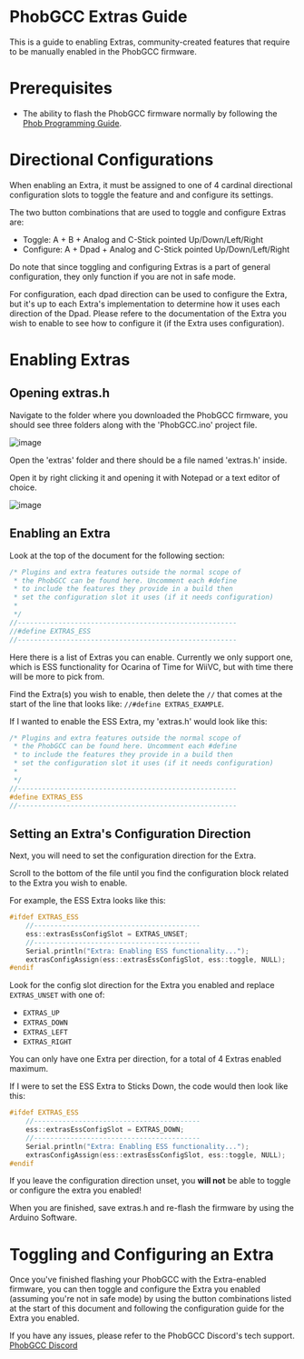 # PhobGCC Extras Guide

This is a guide to enabling Extras, community-created features that require to be manually enabled in the PhobGCC firmware.

# Prerequisites

* The ability to flash the PhobGCC firmware normally by following the [Phob Programming Guide](https://github.com/PhobGCC/PhobGCC-doc/blob/main/For_Users/Phob_Programming_Guide.md).

# Directional Configurations

When enabling an Extra, it must be assigned to one of 4 cardinal directional 
configuration slots to toggle the feature and and configure its settings. 

The two button combinations that are used to toggle and configure Extras are:

* Toggle: A + B + Analog and C-Stick pointed Up/Down/Left/Right
* Configure: A + Dpad + Analog and C-Stick pointed Up/Down/Left/Right

Do note that since toggling and configuring Extras is a part of general configuration, they only function if you are not in safe mode.

For configuration, each dpad direction can be used to configure the Extra, but it's up to each Extra's
implementation to determine how it uses each direction of the Dpad. Please refere to the documentation
of the Extra you wish to enable to see how to configure it (if the Extra uses configuration).

# Enabling Extras

## Opening extras.h

Navigate to the folder where you downloaded the PhobGCC firmware, you should
see three folders along with the 'PhobGCC.ino' project file.

![image](https://user-images.githubusercontent.com/22358804/194706645-0aa14dc5-4d2f-4e39-a6be-a88dff56749b.png)

Open the 'extras' folder and there should be a file named 'extras.h' inside.

Open it by right clicking it and opening it with Notepad or a text editor of choice.

![image](https://user-images.githubusercontent.com/22358804/194707025-948928e9-693f-402b-bb94-c0d591a9ae9d.png)

## Enabling an Extra

Look at the top of the document for the following section:

```c++
/* Plugins and extra features outside the normal scope of
 * the PhobGCC can be found here. Uncomment each #define
 * to include the features they provide in a build then
 * set the configuration slot it uses (if it needs configuration)
 * 
 */
//------------------------------------------------------
//#define EXTRAS_ESS
//------------------------------------------------------
```

Here there is a list of Extras you can enable. Currently we only support one, 
which is ESS functionality for Ocarina of Time for WiiVC, but with time there
will be more to pick from.

Find the Extra(s) you wish to enable, then delete the `//` that comes at the
start of the line that looks like: `//#define EXTRAS_EXAMPLE`. 

If I wanted to enable the ESS Extra, my 'extras.h' would look like this:

```c++
/* Plugins and extra features outside the normal scope of
 * the PhobGCC can be found here. Uncomment each #define
 * to include the features they provide in a build then
 * set the configuration slot it uses (if it needs configuration)
 * 
 */
//------------------------------------------------------
#define EXTRAS_ESS
//------------------------------------------------------
```

## Setting an Extra's Configuration Direction

Next, you will need to set the configuration direction for the Extra. 

Scroll to the bottom of the file until you find the configuration block
related to the Extra you wish to enable.

For example, the ESS Extra looks like this:

```c++
#ifdef EXTRAS_ESS
	//-----------------------------------------
	ess::extrasEssConfigSlot = EXTRAS_UNSET;
	//-----------------------------------------
	Serial.println("Extra: Enabling ESS functionality...");
	extrasConfigAssign(ess::extrasEssConfigSlot, ess::toggle, NULL);
#endif
```

Look for the config slot direction for the Extra you enabled and replace `EXTRAS_UNSET` 
with one of: 

* `EXTRAS_UP`
* `EXTRAS_DOWN`
* `EXTRAS_LEFT`
* `EXTRAS_RIGHT`

You can only have one Extra per direction, for a total of 4 Extras enabled maximum.

If I were to set the ESS Extra to Sticks Down, the code would then look like this:

```c++
#ifdef EXTRAS_ESS
	//-----------------------------------------
	ess::extrasEssConfigSlot = EXTRAS_DOWN;
	//-----------------------------------------
	Serial.println("Extra: Enabling ESS functionality...");
	extrasConfigAssign(ess::extrasEssConfigSlot, ess::toggle, NULL);
#endif
```

If you leave the configuration direction unset, you **will not** be able to toggle or configure
the extra you enabled!

When you are finished, save extras.h and re-flash the firmware by using the Arduino Software.

# Toggling and Configuring an Extra

Once you've finished flashing your PhobGCC with the Extra-enabled firmware, you can then 
toggle and configure the Extra you enabled (assuming you're not in safe mode) by using the button combinations listed at the
start of this document and following the configuration guide for the Extra you enabled.

If you have any issues, please refer to the PhobGCC Discord's tech support.
[PhobGCC Discord](https://discord.gg/yrpUu7mgzm)


